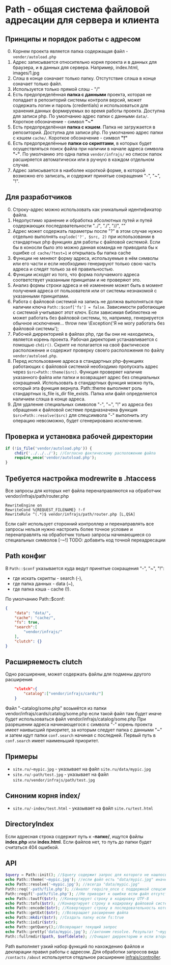 # Path - общая система файловой адресации для сервера и клиента

## Принципы и порядок работы с адресом
0. Корнем проекта является папка содержащая файл - ```vender/autoload.php```
0. Адрес записывается относительно корня проекта и в данных для браузера, и в данных для сервера. Например, index.html, images/1.jpg
0. Слэш в конце означает только папку. Отстутствие слэша в конце означает только файл.
0. Используется только прямой слэш - "/"
0. Есть предопределённая **папка c данными** проекта, которая не попадает в репозиторий системы контроля версий, может содержать логин и пароль (credentials) и использоваться для хранения данных формируемых во время работы проекта. Доступна для записи php. По умолчанию адрес папки с данными ```data/```. Короткое обозначение - символ **"~"**
0. Есть предопределённая **папка с кэшем**. Папка не загружается в репозиторий. Доступна для записи php. По умолчанию адрес папки с кэшем ```cache/```. Короткое обозначение - символ **"!"**
0. Есть предопределённые **папки cо скриптами**, в которых будет осуществляться поиск файла при наличии в начале адреса символа **"-"**. По умолчанию это одна папка ```vendor/infrajs/``` но список папок расширяется автоматически или в ручную в каждом отдельном случае.
0. Адрес записывается в наиболее короткой форме, в которой возможно его записать, и содержит принятые сокращения "-", "~", "!". 


## Для разработчиков


0. Строку-адрес можно использовать как уникальный идентификатор файла.
0. Недопустимо хранение и обработка абсолютных путей и путей содержающих последовательности "../", "./", "//", "\"
0. Адрес может содержать параметры после "?" в этом случае нужно отдельно выполнять ```explode('?', $src, 2)``` при использовании в стандартных php функциях для работы с файловой системой. Если бы в коносли было это можно данная команда не приводила бы к ошибке ```cd cache/?test=1``` и открылась бы папка cache
0. Функции не меняют форму адреса, используемые в нём символы или его части и если необходимо генерируют только свою часть адреса и следят только за её правильностью. 
0. Функции исходят из того, что форма получаемого адреса соответствует указанным принципам и не проверяют это.
0. Анализ формы строки адреса и её изменение может быть в момент получения адреса от пользователя или от системы незнакомой с указанными принципами.
0. Работа с файловой системой на запись не должна выполняться при наличии ключа ```Path::$conf['fs'] = false```. Зависимости работающие с системой учитывают этот ключ. Если зависимая библиотека не может работать без файловой системы, то, например, генерируется обычное исключение... throw new \Exception('Я не могу работать без файловой системы');
0. Рабочей дирректорией в файлах php, где бы они не находились, является корень проекта. Рабочая директория устанавливается с помощью ```chdir()```. Скрипт не полагается на своё фактическое расположение и содержит проверку своего расположения по файлу ```vendor/autoload.php```.
0. Перед использование адреса в стандартных php-функциях работающих с файловой системой необходимо пропускать адрес через ```$src=Path::theme($src)```. Функция проверяет наличие указанного файла или папки и возвращает адрес без специальных сокращений. Использовать в стандартных функция можно путь, который эта функция вернула. Path::theme выполняет роль стандартных is_file is_dir file_exists. Папка или файл определяется наличием слэша в конце адреса.
0. Для удаление специальных символов "-", "~", "!" из адреса без обращения к файловой системе предназначена функция ```$src=Path::resolve($src)``` для спецсимвола "-" выполнить эту операцию невозможно, будет сгенерировано исключение.

## Проверка и установка рабочей директории
```php
if (!is_file('vendor/autoload.php')) {
	chdir('../../../'); //Согласно фактическому расположению файла
	require_once('vendor/autoload.php');
}
```

## Требуется настройка modrewrite в .htaccess
Все запросы для которых нет файла перенаправляются на обработчик vendor/infrajs/path/router.php
```
RewriteEngine on
RewriteCond %{REQUEST_FILENAME} !-f
RewriteRule ^(.*)$ vendor/infrajs/path/router.php [L,QSA]
``` 

Если сайт использует сторонний контроллер и перенаправлять все запросы нельзя нужно настроить более точное условие и перенаправлять на обработчик только запросы начинающиеся со специальных символов [-~!]
TODO: добавить код точной переадресации

## Path конфиг
В ```Path::$conf``` указывается куда ведут принятые сокращения "-", "~", "!":

* где искать скрипты - search (-),
* где папка данных - data (~), 
* где папка кэша - cache (!). 

По умолчанию Path::$conf:
```json
{
	"data": "data/",
	"cache": "cache/",
	"fs": true,
	"search":[
		"vendor/infrajs/"
	],
	"clutch": {}
}
```
## Расширяемость clutch
Одно расширение, может содержать файлы для подмены другого расширения 
```json
	"clutch":{
		"catalog":["vendor/infrajs/cards/"]
	}
```
Файл "-catalog/some.php" возьмётся из папки vendor/infrajs/cards/catalog/some.php если такой файл там будет иначе будет использоваться файл vendor/infrajs/catalog/some.php
При разрешении адреса начинающегося с символа "-" корень проекта имеет наивысший приоритет, за которым следует папка с данными "~" и затем идут папки ```conf.search``` начиная с последней. Первый путь в ```conf.search``` имеет наименьший приоритет.

## Примеры
* ```site.ru/~mypic.jpg``` - указывает на файл ```site.ru/data/mypic.jpg```
* ```site.ru/-path/test.jpg``` - указывает на файл ```site.ru/vendor/infrajs/path/test.jpg```

## Синоним корня index/
* ```site.ru/-index/test.html``` - указывает на файл ```site.ru/test.html```

## DirectoryIndex
Если адресная строка содержит путь к **-папке/**, ищутся файлы **index.php** или **index.html**. Если файлов нет, то путь до папки будет считаться 404 ошибкой.

## API
```php
$query = Path::init(); //$query содержит запрос для которого не нашлось решения иначе выполнится exit;
echo Path::theme('~mypic.jpg'); //если файл есть "data/mypic.jpg" иначе false
echo Path::resolve('~mypic.jpg'); //всегда "data/mypic.jpg"
Path::req('-path/file.php'); //Аналог require_once с поддержкой спецсимволов
Path::reqif('-path/file.php'); //Не приводит к ошибке если файл отсутствует
echo Path::toutf($str); //Конвертирует строку в кодировку UTF-8
echo Path::tofs($str); //Конвертирует строку в кодировку файловой системы cp1251 под windows, depricated, используется при использовании кирилицы вименах файлов
echo Path::encode($str); //Ковертирует строку в последовательность которую можно использовать в имени файла - удаляются запрещённые символы
echo Path::getExt($str); //Возвращает расширение файла
echo Path::mkdir($str); //Создать папку если fs:true
echo Path::isdir($str);
echo Path::getQuery();//Возвращает текущий запрос
echo Path::pretty('data/mypic.jpg'); //антоним resolve. Результат "~mypic.jpg"
Path::fullrmdir($path, $sefldelete); //Очищает дирректорию и если второй аргумент true то дирректория удаляется
```

Path выполняет узкий набор функций по нахождению файлов и декларации правил работы с адресом. 
Для обработки запросов вида ```/contacts``` ```/about``` используется отедльное расширение [infrajs/controller](https://github.com/infrajs/controller).
